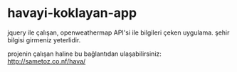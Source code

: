 # havayi-koklayan-app
jquery ile çalışan, openweathermap API'si ile bilgileri çeken uygulama. şehir bilgisi girmeniz yeterlidir.

projenin çalışan haline bu bağlantıdan ulaşabilirsiniz: http://sametoz.co.nf/hava/
